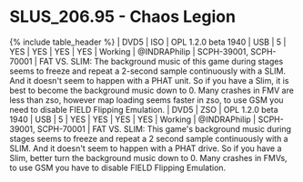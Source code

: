 # SLUS_206.95 - Chaos Legion

{% include table_header %}
| DVD5 | ISO | OPL 1.2.0 beta 1940 | USB | 5 | YES | YES | YES | YES | Working | @INDRAPhilip | SCPH-39001, SCPH-70001 | FAT VS. SLIM: The background music of this game during stages seems to freeze and repeat a 2-second sample continuously with a SLIM. And it doesn't seem to happen with a PHAT unit. So if you have a Slim, it is best to become the background music down to 0. Many crashes in FMV are less than zso, however map loading seems faster in zso, to use GSM you need to disable FIELD Flipping Emulation. 
| DVD5 | ZSO | OPL 1.2.0 beta 1940 | USB | 5 | YES | YES | YES | YES | Working | @INDRAPhilip | SCPH-39001, SCPH-70001 | FAT VS. SLIM: This game's background music during stages seems to freeze and repeat a 2 second sample continuously with a SLIM. And it doesn't seem to happen with a PHAT drive. So if you have a Slim, better turn the background music down to 0. Many crashes in FMVs, to use GSM you have to disable FIELD Flipping Emulation. 
